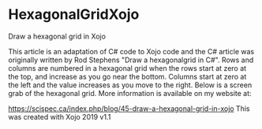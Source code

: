 # HexagonalGridXojo
Draw a hexagonal grid in Xojo

This article is an adaptation of C# code to Xojo code and the C# article was originally written by Rod Stephens "Draw a hexagonalgrid in C#". Rows and columns are numbered in a hexagonal grid when the rows start at zero at the top, and increase as you go near the bottom. Columns start at zero at the left and the value increases as you move to the right. Below is a screen grab of the hexagonal grid. More information is available on my website at:

https://scispec.ca/index.php/blog/45-draw-a-hexagonal-grid-in-xojo
This was created with Xojo 2019 v1.1
